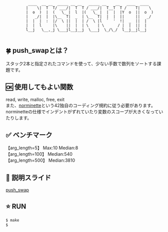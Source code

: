 ```                      
 
          ____  __ __  _____ __ __   _____ __    __   ____  ____  
         |    \|  T  T/ ___/|  T  T / ___/|  T__T  T /    T|    \ 
         |  o  )  |  (   \_ |  l  |(   \_ |  |  |  |Y  o  ||  o  )
         |   _/|  |  |\__  T|  _  | \__  T|  |  |  ||     ||   _/ 
         |  |  |  :  |/  \ ||  |  | /  \ |l  `  '  !|  _  ||  |   
         |  |  l     |\    ||  |  | \    | \      / |  |  ||  |   
         l__j   \__,_j \___jl__j__j  \___j  \_/\_/  l__j__jl__j  


```

##  🍀 push_swapとは？
スタック2本と指定されたコマンドを使って、少ない手数で数列をソートする課題です。  

##  🆗 使用してもよい関数
read, write, malloc, free, exit<br>
また、[norminette](https://github.com/42School/norminette/blob/d443df72accb7b66bd65e98d76207da1e6968e00/pdf/ja.norm.pdf)という42独自のコーディング規約に従う必要があります。
norminetteの仕様でインデントがずれていたり変数のスコープが大きくなっていたりします。


##  ✅ ベンチマーク
【arg_length=5】    Max:10 Median:8<br>
【arg_length=100】  Median:540<br>
【arg_length=500】  Median:3810<br>

##  🔗 説明スライド
[push_swap](https://docs.google.com/presentation/d/13NAZS1wEtuRNTje_rvgyEfMTKCK4ryFImV-RLo8Z1C8/edit?usp=sharing)

## ⭐ RUN
```bash
$ make
$
```
